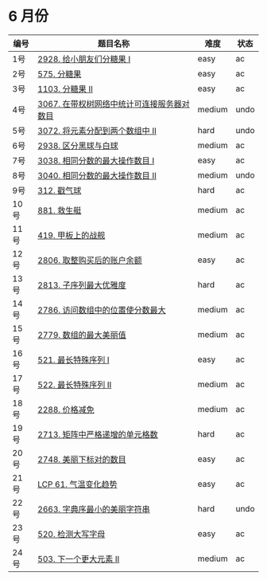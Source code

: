 # 6 月份

**编号**|**题目名称**|**难度**|**状态**
--------|------------|--------|--------
1号|[2928. 给小朋友们分糖果 I](./第1题%202928.%20给小朋友们分糖果%20I)|easy|ac
2号|[575. 分糖果](./第2题%20575.%20分糖果)|easy|ac
3号|[1103. 分糖果 II](./第3题%201103.%20分糖果%20II)|easy|ac
4号|[3067. 在带权树网络中统计可连接服务器对数目](./第4题%203067.%20在带权树网络中统计可连接服务器对数目)|medium|undo
5号|[3072. 将元素分配到两个数组中 II](./第5题%203072.%20将元素分配到两个数组中%20II)|hard|undo
6号|[2938. 区分黑球与白球](./第6题%202938.%20区分黑球与白球)|medium|ac
7号|[3038. 相同分数的最大操作数目 I](./第7题%203038.%20相同分数的最大操作数目%20I)|easy|ac
8号|[3040. 相同分数的最大操作数目 II](./第8题%203040.%20相同分数的最大操作数目%20II)|medium|undo
9号|[312. 戳气球](./第9题%20312.%20戳气球)|hard|ac
10号|[881. 救生艇](./第10题%20881.%20救生艇)|medium|ac
11号|[419. 甲板上的战舰](./第11题%20419.%20甲板上的战舰)|medium|ac
12号|[2806. 取整购买后的账户余额](./第12题%202806.%20取整购买后的账户余额)|easy|ac
13号|[2813. 子序列最大优雅度](./第13题%202813.%20子序列最大优雅度)|hard|ac
14号|[2786. 访问数组中的位置使分数最大](./第14题%202786.%20访问数组中的位置使分数最大)|medium|ac
15号|[2779. 数组的最大美丽值](./第15题%202779.%20数组的最大美丽值)|medium|ac
16号|[521. 最长特殊序列 Ⅰ](./第16题%20521.%20最长特殊序列%20Ⅰ)|easy|ac
17号|[522. 最长特殊序列 II](./第17题%20522.%20最长特殊序列%20II)|medium|ac
18号|[2288. 价格减免](./第18题%202288.%20价格减免)|medium|ac
19号|[2713. 矩阵中严格递增的单元格数](./第19题%202713.%20矩阵中严格递增的单元格数)|hard|ac
20号|[2748. 美丽下标对的数目](./第20题%202748.%20美丽下标对的数目)|easy|ac
21号|[LCP 61. 气温变化趋势](./第21题%20LCP%2061.%20气温变化趋势)|easy|ac
22号|[2663. 字典序最小的美丽字符串](./第22题%202663.%20字典序最小的美丽字符串)|hard|undo
23号|[520. 检测大写字母](./第23题%20520.%20检测大写字母)|easy|ac
24号|[503. 下一个更大元素 II](./第24题%20503.%20下一个更大元素%20II)|medium|ac
